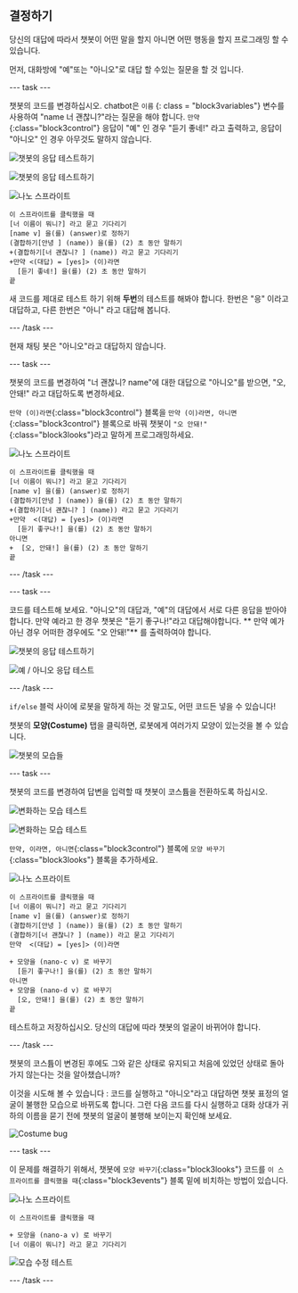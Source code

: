## 결정하기

당신의 대답에 따라서 챗봇이 어떤 말을 할지 아니면 어떤 행동을 할지 프로그래밍 할 수 있습니다.

먼저, 대화방에 "예"또는 "아니오"로 대답 할 수있는 질문을 할 것 입니다.

\--- task \---

챗봇의 코드를 변경하십시오. chatbot은 ` 이름 ` {: class = "block3variables"} 변수를 사용하여 "name 너 괜찮니?"라는 질문을 해야 합니다. `만약`{:class="block3control"} 응답이 "예" 인 경우 "듣기 좋네!" 라고 출력하고, 응답이 "아니오" 인 경우 아무것도 말하지 않습니다.

![챗봇의 응답 테스트하기](images/chatbot-if-test1-annotated.png)

![챗봇의 응답 테스트하기](images/chatbot-if-test2.png)

![나노 스프라이트](images/nano-sprite.png)

```blocks3
이 스프라이트를 클릭했을 때
[너 이름이 뭐니?] 라고 묻고 기다리기
[name v] 을(를) (answer)로 정하기
(결합하기[안녕 ] (name)) 을(를) (2) 초 동안 말하기
+(결합하기[너 괜찮니? ] (name)) 라고 묻고 기다리기
+만약 <(대답) = [yes]> (이)라면
  [듣기 좋네!] 을(를) (2) 초 동안 말하기
끝
```

새 코드를 제대로 테스트 하기 위해 **두번**의 테스트를 해봐야 합니다. 한번은 "응" 이라고 대답하고, 다른 한번은 "아니" 라고 대답해 봅니다.

\--- /task \---

현재 채팅 봇은 "아니오"라고 대답하지 않습니다.

\--- task \---

챗봇의 코드를 변경하여 "너 괜찮니? name"에 대한 대답으로 "아니오"를 받으면, "오, 안돼!" 라고 대답하도록 변경하세요.

`만약 (이)라면`{:class="block3control"} 블록을 `만약 (이)라면, 아니면`{:class="block3control"} 블록으로 바꿔 챗봇이 `"오 안돼!"`{:class="block3looks"}라고 말하게 프로그래밍하세요.

![나노 스프라이트](images/nano-sprite.png)

```blocks3
이 스프라이트를 클릭했을 때
[너 이름이 뭐니?] 라고 묻고 기다리기
[name v] 을(를) (answer)로 정하기
(결합하기[안녕 ] (name)) 을(를) (2) 초 동안 말하기
+(결합하기[너 괜찮니? ] (name)) 라고 묻고 기다리기
+만약  <(대답) = [yes]> (이)라면
  [듣기 좋구나!] 을(를) (2) 초 동안 말하기
아니면
+  [오, 안돼!] 을(를) (2) 초 동안 말하기
끝
```

\--- /task \---

\--- task \---

코드를 테스트해 보세요. "아니오"의 대답과, "예"의 대답에서 서로 다른 응답을 받아야합니다. 만약 예라고 한 경우 챗봇은 "듣기 좋구나!"라고 대답해야합니다. ** 만약 예가 아닌 경우 어떠한 경우에도 "오 안돼!"** 를 출력하여야 합니다.

![챗봇의 응답 테스트하기](images/chatbot-if-test2.png)

![예 / 아니오 응답 테스트](images/chatbot-if-else-test.png)

\--- /task \---

`if/else` 블럭 사이에 로봇을 말하게 하는 것 말고도, 어떤 코드든 넣을 수 있습니다!

챗봇의 **모양(Costume)** 탭을 클릭하면, 로봇에게 여러가지 모양이 있는것을 볼 수 있습니다.

![챗봇의 모습들](images/chatbot-costume-view-annotated.png)

\--- task \---

챗봇의 코드를 변경하여 답변을 입력할 때 챗봇이 코스튬을 전환하도록 하십시오.

![변화하는 모습 테스트](images/chatbot-costume-test1.png)

![변화하는 모습 테스트](images/chatbot-costume-test2.png)

`만약, 이라면, 아니면`{:class="block3control"} 블록에 `모양 바꾸기`{:class="block3looks"} 블록을 추가하세요.

![나노 스프라이트](images/nano-sprite.png)

```blocks3
이 스프라이트를 클릭했을 때
[너 이름이 뭐니?] 라고 묻고 기다리기
[name v] 을(를) (answer)로 정하기
(결합하기[안녕 ] (name)) 을(를) (2) 초 동안 말하기
(결합하기[너 괜찮니? ] (name)) 라고 묻고 기다리기
만약  <(대답) = [yes]> (이)라면

+ 모양을 (nano-c v) 로 바꾸기
  [듣기 좋구나!] 을(를) (2) 초 동안 말하기
아니면
+ 모양을 (nano-d v) 로 바꾸기
  [오, 안돼!] 을(를) (2) 초 동안 말하기
끝
```

테스트하고 저장하십시오. 당신의 대답에 따라 챗봇의 얼굴이 바뀌어야 합니다.

\--- /task \---

챗봇의 코스튬이 변경된 후에도 그와 같은 상태로 유지되고 처음에 있었던 상태로 돌아 가지 않는다는 것을 알아챘습니까?

이것을 시도해 볼 수 있습니다 : 코드를 실행하고 "아니오"라고 대답하면 챗봇 표정의 얼굴이 불행한 모습으로 바뀌도록 합니다. 그런 다음 코드를 다시 실행하고 대화 상대가 귀하의 이름을 묻기 전에 챗봇의 얼굴이 불행해 보이는지 확인해 보세요.

![Costume bug](images/chatbot-costume-bug-test.png)

\--- task \---

이 문제를 해결하기 위해서, 챗봇에 `모양 바꾸기`{:class="block3looks"} 코드를 `이 스프라이트를 클릭했을 때`{:class="block3events"} 블록 밑에 비치하는 방법이 있습니다.

![나노 스프라이트](images/nano-sprite.png)

```blocks3
이 스프라이트를 클릭했을 때

+ 모양을 (nano-a v) 로 바꾸기
[너 이름이 뭐니?] 라고 묻고 기다리기
```

![모습 수정 테스트](images/chatbot-costume-fix-test.png)

\--- /task \---